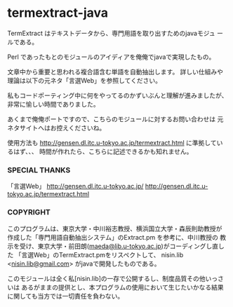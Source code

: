 # termextract-java
 TermExtract はテキストデータから、専門用語を取り出すためのjavaモジュ
  ールである。

 Perl であったもとのモジュールのアイディアを俺俺でjavaで実現したもの。
 
 文章中から重要と思われる複合語含む単語を自動抽出します。
 詳しい仕組みや理論は以下の元ネタ「言選Web」を参照してください。

 私もコードポーティング中に何をやってるのかずいぶんと理解が進みましたが、
非常に愉しい時間でありました。
 
 あくまで俺俺ポートですので、こちらのモジュールに対するお問い合わせは
元ネタサイトへはお控えくださいね。

 使用方法も http://gensen.dl.itc.u-tokyo.ac.jp/termextract.html に準拠しているはず、、、
時間が作れたら、こちらに記述できるかも知れません。


### SPECIAL THANKS
「言選Web」
http://gensen.dl.itc.u-tokyo.ac.jp/
http://gensen.dl.itc.u-tokyo.ac.jp/termextract.html


### COPYRIGHT

 このプログラムは、東京大学・中川裕志教授、横浜国立大学・森辰則助教授が
 作成した「専門用語自動抽出システム」のExtract.pm  を参考に、中川教授の
 教示を受け、東京大学・前田朗(maeda@lib.u-tokyo.ac.jp)がコーディングし直した
 「言選Web」のTermExtract.pmをリスペクトして、
 nisin.lib &lt;nisin.lib@gmail.com&gt; がjavaで開発したものである。

 このモジュールは全く私[nisin.lib]の一存で公開するし、制度品質その他いっさいは
あるがままの提供とし、本プログラムの使用において生じたいかなる結果
に関しても当方では一切責任を負わない。
